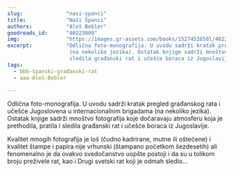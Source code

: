 ```yaml
---
slug:              "nasi-spanci"
title:             "Naši Španci"
authors:           "Aleš Bebler"
goodreads_id:      "40223009"
img:               "https://images.gr-assets.com/books/1527452858l/40223009.jpg"
excerpt:           "Odlična foto-monografija. U uvodu sadrži kratak pregled građanskog rata i učešće Jugoslovena u internacionalnim brigadama 
                    (na nekoliko jezika). Ostatak knjige sadrži mnoštvo fotografija koje dočaravaju atmosferu koja je prethodila, pratila i 
                    sledila građanski rat i učešće boraca iz Jugoslavije."
tags:
  - bbb-španski-građanski-rat
  - aaa-Aleš-Bebler
  
---
```


Odlična foto-monografija. U uvodu sadrži kratak pregled građanskog rata i učešće Jugoslovena u internacionalnim brigadama 
(na nekoliko jezika). Ostatak knjige sadrži mnoštvo fotografija koje dočaravaju atmosferu koja je prethodila, pratila i 
sledila građanski rat i učešće boraca iz Jugoslavije.

Kvalitet mnogih fotografija je loš (čudno kadrirane, mutne ili oštećene) i kvalitet štampe i papira nije vrhunski 
(štampano početkom šezdesetih) ali fenomenalno je da ovakvo svedočanstvo uopšte postoji i da su u tolikom broju 
preživele rat, kao i Drugi svetski rat koji je odmah sledio...